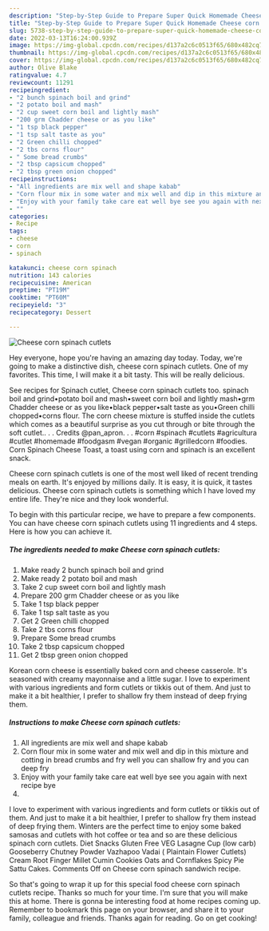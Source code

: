 ```yaml
---
description: "Step-by-Step Guide to Prepare Super Quick Homemade Cheese corn spinach cutlets"
title: "Step-by-Step Guide to Prepare Super Quick Homemade Cheese corn spinach cutlets"
slug: 5738-step-by-step-guide-to-prepare-super-quick-homemade-cheese-corn-spinach-cutlets
date: 2022-03-13T16:24:00.939Z
image: https://img-global.cpcdn.com/recipes/d137a2c6c0513f65/680x482cq70/cheese-corn-spinach-cutlets-recipe-main-photo.jpg
thumbnail: https://img-global.cpcdn.com/recipes/d137a2c6c0513f65/680x482cq70/cheese-corn-spinach-cutlets-recipe-main-photo.jpg
cover: https://img-global.cpcdn.com/recipes/d137a2c6c0513f65/680x482cq70/cheese-corn-spinach-cutlets-recipe-main-photo.jpg
author: Olive Blake
ratingvalue: 4.7
reviewcount: 11291
recipeingredient:
- "2 bunch spinach boil and grind"
- "2 potato boil and mash"
- "2 cup sweet corn boil and lightly mash"
- "200 grm Chadder cheese or as you like"
- "1 tsp black pepper"
- "1 tsp salt taste as you"
- "2 Green chilli chopped"
- "2 tbs corns flour"
- " Some bread crumbs"
- "2 tbsp capsicum chopped"
- "2 tbsp green onion chopped"
recipeinstructions:
- "All ingredients are mix well and shape kabab"
- "Corn flour mix in some water and mix well and dip in this mixture and cotting in bread crumbs and fry well you can shallow fry and you can deep fry"
- "Enjoy with your family take care eat well bye see you again with next recipe bye"
- ""
categories:
- Recipe
tags:
- cheese
- corn
- spinach

katakunci: cheese corn spinach 
nutrition: 143 calories
recipecuisine: American
preptime: "PT19M"
cooktime: "PT60M"
recipeyield: "3"
recipecategory: Dessert

---
```



![Cheese corn spinach cutlets](https://img-global.cpcdn.com/recipes/d137a2c6c0513f65/680x482cq70/cheese-corn-spinach-cutlets-recipe-main-photo.jpg)

Hey everyone, hope you're having an amazing day today. Today, we're going to make a distinctive dish, cheese corn spinach cutlets. One of my favorites. This time, I will make it a bit tasty. This will be really delicious.

See recipes for Spinach cutlet, Cheese corn spinach cutlets too. spinach boil and grind•potato boil and mash•sweet corn boil and lightly mash•grm Chadder cheese or as you like•black pepper•salt taste as you•Green chilli chopped•corns flour. The corn cheese mixture is stuffed inside the cutlets which comes as a beautiful surprise as you cut through or bite through the soft cutlet.. . . Credits @pan_apron. . . #corn #spinach #cutlets #agricultura #cutlet #homemade #foodgasm #vegan #organic #grilledcorn #foodies. Corn Spinach Cheese Toast, a toast using corn and spinach is an excellent snack.

Cheese corn spinach cutlets is one of the most well liked of recent trending meals on earth. It's enjoyed by millions daily. It is easy, it is quick, it tastes delicious. Cheese corn spinach cutlets is something which I have loved my entire life. They're nice and they look wonderful.


To begin with this particular recipe, we have to prepare a few components. You can have cheese corn spinach cutlets using 11 ingredients and 4 steps. Here is how you can achieve it.

<!--inarticleads1-->

##### The ingredients needed to make Cheese corn spinach cutlets:

1. Make ready 2 bunch spinach boil and grind
1. Make ready 2 potato boil and mash
1. Take 2 cup sweet corn boil and lightly mash
1. Prepare 200 grm Chadder cheese or as you like
1. Take 1 tsp black pepper
1. Take 1 tsp salt taste as you
1. Get 2 Green chilli chopped
1. Take 2 tbs corns flour
1. Prepare  Some bread crumbs
1. Take 2 tbsp capsicum chopped
1. Get 2 tbsp green onion chopped


Korean corn cheese is essentially baked corn and cheese casserole. It&#39;s seasoned with creamy mayonnaise and a little sugar. I love to experiment with various ingredients and form cutlets or tikkis out of them. And just to make it a bit healthier, I prefer to shallow fry them instead of deep frying them. 

<!--inarticleads2-->

##### Instructions to make Cheese corn spinach cutlets:

1. All ingredients are mix well and shape kabab
1. Corn flour mix in some water and mix well and dip in this mixture and cotting in bread crumbs and fry well you can shallow fry and you can deep fry
1. Enjoy with your family take care eat well bye see you again with next recipe bye
1. 


I love to experiment with various ingredients and form cutlets or tikkis out of them. And just to make it a bit healthier, I prefer to shallow fry them instead of deep frying them. Winters are the perfect time to enjoy some baked samosas and cutlets with hot coffee or tea and so are these delicious spinach corn cutlets. Diet Snacks Gluten Free VEG Lasagne Cup (low carb) Gooseberry Chutney Powder Vazhapoo Vadai ( Plaintain Flower Cutlets) Cream Root Finger Millet Cumin Cookies Oats and Cornflakes Spicy Pie Sattu Cakes. Comments Off on Cheese corn spinach sandwich recipe. 

So that's going to wrap it up for this special food cheese corn spinach cutlets recipe. Thanks so much for your time. I'm sure that you will make this at home. There is gonna be interesting food at home recipes coming up. Remember to bookmark this page on your browser, and share it to your family, colleague and friends. Thanks again for reading. Go on get cooking!
